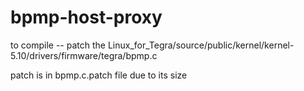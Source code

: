 # bpmp-host-proxy


to compile -- patch the Linux_for_Tegra/source/public/kernel/kernel-5.10/drivers/firmware/tegra/bpmp.c

patch is in bpmp.c.patch file due to its size